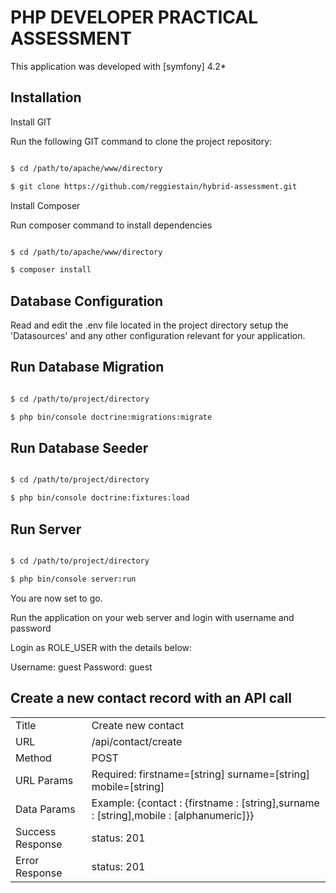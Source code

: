 # PHP DEVELOPER PRACTICAL ASSESSMENT

This application was developed with [symfony] 4.2*

## Installation

Install GIT 

Run the following GIT command to clone the project repository:

``` bash

$ cd /path/to/apache/www/directory

$ git clone https://github.com/reggiestain/hybrid-assessment.git

```

Install Composer

Run composer command to install dependencies

``` bash

$ cd /path/to/apache/www/directory

$ composer install

```

## Database Configuration

Read and edit the .env file located in the project directory setup the 'Datasources' and any other configuration relevant for your application.


## Run Database Migration

``` bash

$ cd /path/to/project/directory

$ php bin/console doctrine:migrations:migrate

```

## Run Database Seeder

``` bash

$ cd /path/to/project/directory

$ php bin/console doctrine:fixtures:load

```

## Run Server

``` bash

$ cd /path/to/project/directory

$ php bin/console server:run

```

You are now set to go.

Run the application on your web server and login with username and password

Login as  ROLE_USER with the details below:

Username: guest
Password: guest

## Create a new contact record with an API call

|     |     |
| --- | --- |
| Title    | Create new contact    |
| URL   |  /api/contact/create   |
| Method    |  POST   |
| URL Params    | Required: firstname=[string]  surname=[string] mobile=[string] |
| Data Params   | Example: {contact : {firstname : [string],surname : [string],mobile : [alphanumeric]}} |
|  Success Response   |  status: 201     |  
|  Error Response   |  status: 201     | 


